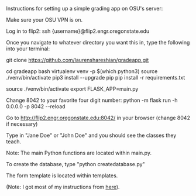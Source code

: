 Instructions for setting up a simple grading app on OSU's server:

Make sure your OSU VPN is on.

Log in to flip2:
ssh {username}@flip2.engr.oregonstate.edu

Once you navigate to whatever directory you want this in, type the following into your terminal:

git clone https://github.com/laurenshareshian/gradeapp.git

cd gradeapp
bash
virtualenv venv -p $(which python3) 
source ./venv/bin/activate
pip3 install --upgrade pip
pip install -r requirements.txt


source ./venv/bin/activate
export FLASK_APP=main.py

Change 8042 to your favorite four digit number:
python -m flask run -h 0.0.0.0 -p 8042 --reload

Go to http://flip2.engr.oregonstate.edu:8042/ in your browser (change 8042 if necessary)

Type in "Jane Doe" or "John Doe" and you should see the classes they teach.

Note: The main Python functions are located within main.py.

To create the database, type "python createdatabase.py"

The form template is located within templates.


(Note: I got most of my instructions from [here](https://github.com/knightsamar/CS340_starter_flask_app)).